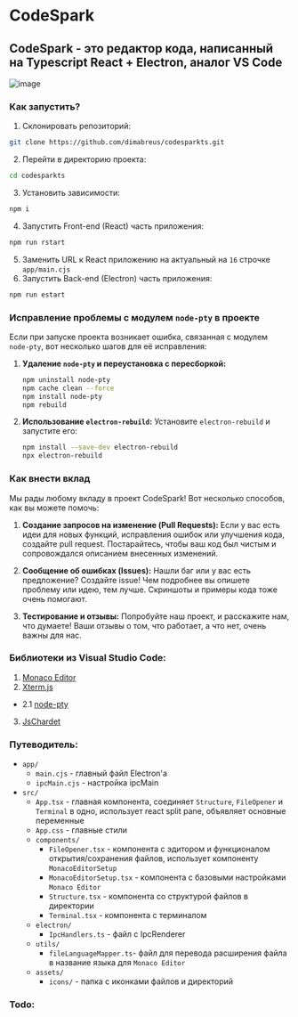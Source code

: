 # CodeSpark
## CodeSpark - это редактор кода, написанный на Typescript React + Electron, аналог VS Code

![image](https://github.com/dimabreus/codesparkts/assets/125917095/3c1d5e09-f77e-44a0-97cf-b2a16f3e6ec9)

### Как запустить?
1. Склонировать репозиторий:
```bash
git clone https://github.com/dimabreus/codesparkts.git
```
2. Перейти в директорию проекта:
```bash
cd codesparkts
```
3. Установить зависимости:
```bash
npm i
```
4. Запустить Front-end (React) часть приложения:
```bash
npm run rstart
```
5. Заменить URL к React приложению на актуальный на `16` строчке `app/main.cjs`
6. Запустить Back-end (Electron) часть приложения:
```bash
npm run estart
```



### Исправление проблемы с модулем `node-pty` в проекте

Если при запуске проекта возникает ошибка, связанная с модулем `node-pty`, вот несколько шагов для её исправления:

1. **Удаление `node-pty` и переустановка с пересборкой:**
   ```bash
   npm uninstall node-pty
   npm cache clean --force
   npm install node-pty
   npm rebuild
   ```

2. **Использование `electron-rebuild`:**
   Установите `electron-rebuild` и запустите его:
   ```bash
   npm install --save-dev electron-rebuild
   npx electron-rebuild
   ```

### Как внести вклад

Мы рады любому вкладу в проект CodeSpark! Вот несколько способов, как вы можете помочь:

1. **Создание запросов на изменение (Pull Requests):**
   Если у вас есть идеи для новых функций, исправления ошибок или улучшения кода, создайте pull request. Постарайтесь, чтобы ваш код был чистым и сопровождался описанием внесенных изменений.

2. **Сообщение об ошибках (Issues):**
   Нашли баг или у вас есть предложение? Создайте issue! Чем подробнее вы опишете проблему или идею, тем лучше. Скриншоты и примеры кода тоже очень помогают.

3. **Тестирование и отзывы:**
   Попробуйте наш проект, и расскажите нам, что думаете! Ваши отзывы о том, что работает, а что нет, очень важны для нас.

### Библиотеки из Visual Studio Code:
1. [Monaco Editor](https://www.npmjs.com/package/monaco-editor)
2. [Xterm.js](https://www.npmjs.com/package/@xterm/xterm)
- 2.1 [node-pty](https://www.npmjs.com/package/node-pty)
3. [JsChardet](https://www.npmjs.com/package/jschardet)

### Путеводитель:
- `app/`
  - `main.cjs` - главный файл Electron'a
  - `ipcMain.cjs` - настройка ipcMain
- `src/`
  - `App.tsx` - главная компонента, соединяет `Structure`, `FileOpener` и `Terminal` в одно, использует react split pane, объявляет основные переменные
  - `App.css` - главные стили
  - `components/`
    - `FileOpener.tsx` - компонента с эдитором и функционалом открытия/сохранения файлов, использует компоненту `MonacoEditorSetup`
    - `MonacoEditorSetup.tsx` - компонента с базовыми настройками `Monaco Editor`
    - `Structure.tsx` - компонента со структурой файлов в директории
    - `Terminal.tsx` - компонента с терминалом
  - `electron/`
    - `IpcHandlers.ts` - файл с IpcRenderer
  - `utils/`
    - `fileLanguageMapper.ts`- файл для перевода расширения файла в название языка для `Monaco Editor`
  - `assets/`
    - `icons/` - папка с иконками файлов и директорий

### Todo:

